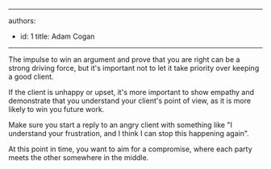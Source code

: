 

---
authors:
  - id: 1
    title: Adam Cogan
---




<span class='intro'> The impulse to win an argument and prove that you are right can be a strong driving force, but it's important not to let it take priority over keeping a good client.
 </span>


  <p>If the client is unhappy or upset, it's more important to show empathy and demonstrate that you understand your client's point of view, as it is more likely to win you future work. </p>
<p>Make sure you start a reply to an angry client with something like &quot;I understand your frustration, and I think I can stop this happening again&quot;. </p>
<p>At this point in time, you want to aim for a compromise, where each party meets the other somewhere in the middle.</p>



